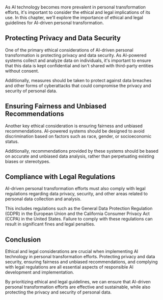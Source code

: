 
As AI technology becomes more prevalent in personal transformation efforts, it's important to consider the ethical and legal implications of its use. In this chapter, we'll explore the importance of ethical and legal guidelines for AI-driven personal transformation.

Protecting Privacy and Data Security
------------------------------------

One of the primary ethical considerations of AI-driven personal transformation is protecting privacy and data security. As AI-powered systems collect and analyze data on individuals, it's important to ensure that this data is kept confidential and isn't shared with third-party entities without consent.

Additionally, measures should be taken to protect against data breaches and other forms of cyberattacks that could compromise the privacy and security of personal data.

Ensuring Fairness and Unbiased Recommendations
----------------------------------------------

Another key ethical consideration is ensuring fairness and unbiased recommendations. AI-powered systems should be designed to avoid discrimination based on factors such as race, gender, or socioeconomic status.

Additionally, recommendations provided by these systems should be based on accurate and unbiased data analysis, rather than perpetuating existing biases or stereotypes.

Compliance with Legal Regulations
---------------------------------

AI-driven personal transformation efforts must also comply with legal regulations regarding data privacy, security, and other areas related to personal data collection and analysis.

This includes regulations such as the General Data Protection Regulation (GDPR) in the European Union and the California Consumer Privacy Act (CCPA) in the United States. Failure to comply with these regulations can result in significant fines and legal penalties.

Conclusion
----------

Ethical and legal considerations are crucial when implementing AI technology in personal transformation efforts. Protecting privacy and data security, ensuring fairness and unbiased recommendations, and complying with legal regulations are all essential aspects of responsible AI development and implementation.

By prioritizing ethical and legal guidelines, we can ensure that AI-driven personal transformation efforts are effective and sustainable, while also protecting the privacy and security of personal data.
